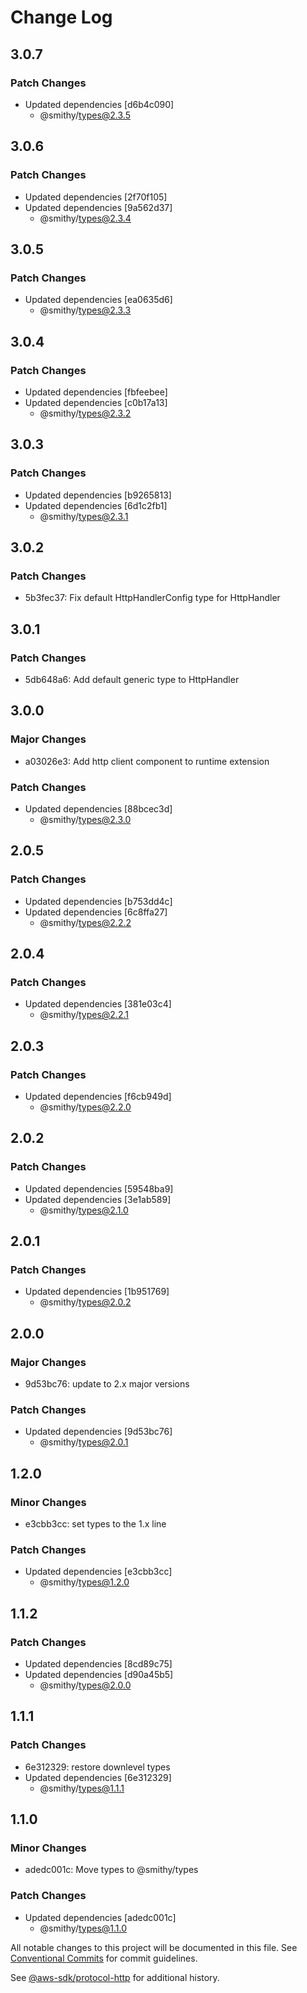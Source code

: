# Change Log

## 3.0.7

### Patch Changes

- Updated dependencies [d6b4c090]
  - @smithy/types@2.3.5

## 3.0.6

### Patch Changes

- Updated dependencies [2f70f105]
- Updated dependencies [9a562d37]
  - @smithy/types@2.3.4

## 3.0.5

### Patch Changes

- Updated dependencies [ea0635d6]
  - @smithy/types@2.3.3

## 3.0.4

### Patch Changes

- Updated dependencies [fbfeebee]
- Updated dependencies [c0b17a13]
  - @smithy/types@2.3.2

## 3.0.3

### Patch Changes

- Updated dependencies [b9265813]
- Updated dependencies [6d1c2fb1]
  - @smithy/types@2.3.1

## 3.0.2

### Patch Changes

- 5b3fec37: Fix default HttpHandlerConfig type for HttpHandler

## 3.0.1

### Patch Changes

- 5db648a6: Add default generic type to HttpHandler

## 3.0.0

### Major Changes

- a03026e3: Add http client component to runtime extension

### Patch Changes

- Updated dependencies [88bcec3d]
  - @smithy/types@2.3.0

## 2.0.5

### Patch Changes

- Updated dependencies [b753dd4c]
- Updated dependencies [6c8ffa27]
  - @smithy/types@2.2.2

## 2.0.4

### Patch Changes

- Updated dependencies [381e03c4]
  - @smithy/types@2.2.1

## 2.0.3

### Patch Changes

- Updated dependencies [f6cb949d]
  - @smithy/types@2.2.0

## 2.0.2

### Patch Changes

- Updated dependencies [59548ba9]
- Updated dependencies [3e1ab589]
  - @smithy/types@2.1.0

## 2.0.1

### Patch Changes

- Updated dependencies [1b951769]
  - @smithy/types@2.0.2

## 2.0.0

### Major Changes

- 9d53bc76: update to 2.x major versions

### Patch Changes

- Updated dependencies [9d53bc76]
  - @smithy/types@2.0.1

## 1.2.0

### Minor Changes

- e3cbb3cc: set types to the 1.x line

### Patch Changes

- Updated dependencies [e3cbb3cc]
  - @smithy/types@1.2.0

## 1.1.2

### Patch Changes

- Updated dependencies [8cd89c75]
- Updated dependencies [d90a45b5]
  - @smithy/types@2.0.0

## 1.1.1

### Patch Changes

- 6e312329: restore downlevel types
- Updated dependencies [6e312329]
  - @smithy/types@1.1.1

## 1.1.0

### Minor Changes

- adedc001c: Move types to @smithy/types

### Patch Changes

- Updated dependencies [adedc001c]
  - @smithy/types@1.1.0

All notable changes to this project will be documented in this file.
See [Conventional Commits](https://conventionalcommits.org) for commit guidelines.

See [@aws-sdk/protocol-http](https://github.com/aws/aws-sdk-js-v3/blob/main/packages/protocol-http/CHANGELOG.md) for additional history.
